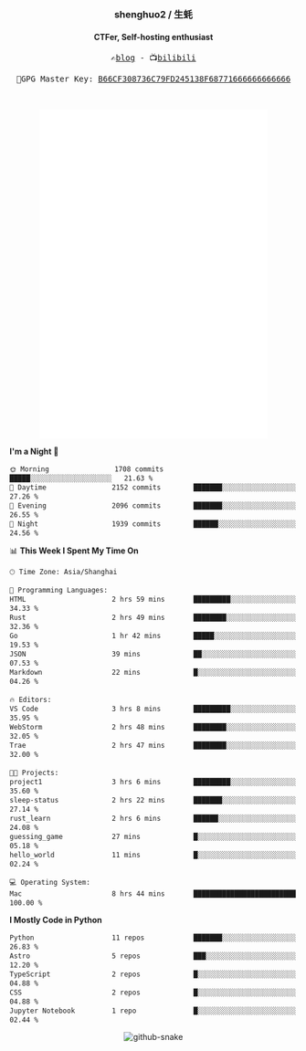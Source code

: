 <h3 align="center"> shenghuo2 / 生蚝 </h3>
<h4 align="center" >CTFer, Self-hosting enthusiast</h3>


<p align="center">
  <samp>
    ✍️<a href="https://blog.shenghuo2.top/">blog</a> -
    📺<a href="https://space.bilibili.com/85894935">bilibili</a>
  </samp>
</p>
<p align="center">
  <samp>
     🔐GPG Master Key: <a align="center" href="https://github.com/shenghuo2.gpg">B66CF308736C79FD245138F68771666666666666</a>
  </samp>
</p>
<br>
<p align="center">
  <a href="https://github.com/shenghuo2">
    <img width="400" align="top" src="https://github.com/shenghuo2/shenghuo2/blob/main/metrics.left.svg" />
  </a>
  <a href="https://github.com/shenghuo2">
    <img width="400" align="top" src="https://github.com/shenghuo2/shenghuo2/blob/main/metrics.right.svg" />
  </a>
</p>


<!--START_SECTION:waka-->
**I'm a Night 🦉** 

```text
🌞 Morning                1708 commits        █████░░░░░░░░░░░░░░░░░░░░   21.63 % 
🌆 Daytime                2152 commits        ███████░░░░░░░░░░░░░░░░░░   27.26 % 
🌃 Evening                2096 commits        ███████░░░░░░░░░░░░░░░░░░   26.55 % 
🌙 Night                  1939 commits        ██████░░░░░░░░░░░░░░░░░░░   24.56 % 
```


📊 **This Week I Spent My Time On** 

```text
🕑︎ Time Zone: Asia/Shanghai

💬 Programming Languages: 
HTML                     2 hrs 59 mins       █████████░░░░░░░░░░░░░░░░   34.33 % 
Rust                     2 hrs 49 mins       ████████░░░░░░░░░░░░░░░░░   32.36 % 
Go                       1 hr 42 mins        █████░░░░░░░░░░░░░░░░░░░░   19.53 % 
JSON                     39 mins             ██░░░░░░░░░░░░░░░░░░░░░░░   07.53 % 
Markdown                 22 mins             █░░░░░░░░░░░░░░░░░░░░░░░░   04.26 % 

🔥 Editors: 
VS Code                  3 hrs 8 mins        █████████░░░░░░░░░░░░░░░░   35.95 % 
WebStorm                 2 hrs 48 mins       ████████░░░░░░░░░░░░░░░░░   32.05 % 
Trae                     2 hrs 47 mins       ████████░░░░░░░░░░░░░░░░░   32.00 % 

🐱‍💻 Projects: 
project1                 3 hrs 6 mins        █████████░░░░░░░░░░░░░░░░   35.60 % 
sleep-status             2 hrs 22 mins       ███████░░░░░░░░░░░░░░░░░░   27.14 % 
rust_learn               2 hrs 6 mins        ██████░░░░░░░░░░░░░░░░░░░   24.08 % 
guessing_game            27 mins             █░░░░░░░░░░░░░░░░░░░░░░░░   05.18 % 
hello_world              11 mins             █░░░░░░░░░░░░░░░░░░░░░░░░   02.24 % 

💻 Operating System: 
Mac                      8 hrs 44 mins       █████████████████████████   100.00 % 
```

**I Mostly Code in Python** 

```text
Python                   11 repos            ███████░░░░░░░░░░░░░░░░░░   26.83 % 
Astro                    5 repos             ███░░░░░░░░░░░░░░░░░░░░░░   12.20 % 
TypeScript               2 repos             █░░░░░░░░░░░░░░░░░░░░░░░░   04.88 % 
CSS                      2 repos             █░░░░░░░░░░░░░░░░░░░░░░░░   04.88 % 
Jupyter Notebook         1 repo              █░░░░░░░░░░░░░░░░░░░░░░░░   02.44 % 
```




<!--END_SECTION:waka-->


<div align="center">
  <picture>
    <source media="(prefers-color-scheme: dark)" srcset="https://gist.githubusercontent.com/shenghuo2/bfce20b14ab0484cef03bae6e60e0b3a/raw/github-snake-dark.svg" />
    <source media="(prefers-color-scheme: light)" srcset="https://gist.githubusercontent.com/shenghuo2/bfce20b14ab0484cef03bae6e60e0b3a/raw/github-snake.svg" />
    <img alt="github-snake" src="https://gist.githubusercontent.com/shenghuo2/bfce20b14ab0484cef03bae6e60e0b3a/raw/github-snake.svg" />
  </picture>
</div>

<!--
**shenghuo2/shenghuo2** is a ✨ _special_ ✨ repository because its `README.md` (this file) appears on your GitHub profile.

Here are some ideas to get you started:

- 🔭 I’m currently working on ...
- 🌱 I’m currently learning ...
- 👯 I’m looking to collaborate on ...
- 🤔 I’m looking for help with ...
- 💬 Ask me about ...
- 📫 How to reach me: ...
- 😄 Pronouns: ...
- ⚡ Fun fact: ...
-->
